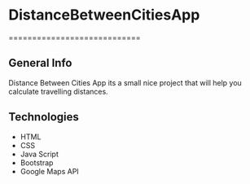 # DistanceBetweenCitiesApp
============================

General Info
------------
Distance Between Cities App its a small nice project that will help you calculate travelling distances.

Technologies
------------
* HTML
* CSS
* Java Script
* Bootstrap
* Google Maps API




